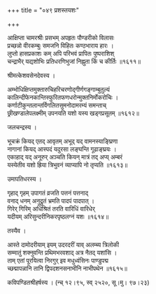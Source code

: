 +++
title = "०४९ प्रशस्तयशः"

+++


आक्षिप्ता चामरश्रीः प्रसभम् अपहृतः पौण्डरीको विलासः   
प्रच्छन्नो वीरकम्बुः समजनि विहितः कण्ठभाराय हारः ।  
लुप्तो हासप्रकाशः कम् अपि परिभवं प्रापितः पुष्पराशिश्  
चन्द्राभैर् यद्यशोभिः प्रतिधरणिभुजां निह्नुता किं च कीर्तिः ॥१६११॥  


श्रीमत्केशवसेनदेवस्य ।   


अम्भोधिक्षिप्तमुक्तारुचिहरिचरणोद्गीर्णगङ्गाम्बुतुल्यं   
कालिन्दीफेनकान्तिस्फुरितफणधरोन्मुक्तनिर्मोकरोचिः ।  
कर्णाटीकुन्तलान्तर्विगलितसुमनोदामरम्यं समन्ताच्   
छ्रीखण्डालेपलक्ष्मीम् उपनयति यशो यस्य खड्गप्रसूतम् ॥१६१२॥  


जलचन्द्रस्य ।  


भूचक्रं कियद् एतद् आवृतम् अभूद् यद् वामनस्याङ्घ्रिणा  
नागानां कियद् आस्पदं यदुरसा लङ्घन्ति गूढाङ्घ्रयः ।  
एकाहाद् यद् अनूरुर् अञ्चति कियन् मात्रं तद् अप्य् अम्बरं  
यस्येतीव यशो ह्रिया त्रिभुवनं व्याप्यापि नो तृप्यति ॥१६१३॥  


उमापतिधरस्य ।  


गृहाद् गृहम् उपागतं व्रजति पत्तनं पत्तनाद्  
वनाद् धनम् अनुद्रुतं भ्रमति पादपं पादपात् ।  
गिरेर् गिरिम् अधिश्रितं तरति वारिधिं वारिधेर्  
यदीयम् अरिसुन्दरीनिकरपृष्ठलग्नं यशः ॥१६१४॥  


तस्यैव ।  


आस्ते दामोदरीयाम् इयम् उदरदरीं याव् अलम्ब्य त्रिलोकी  
सम्मातुं शक्नुवन्ति प्रथिमभरवशाद् अत्र नैतद् यशांसि ।  
ताम् एतां पूरयित्वा निरगुर् इव मधुध्वंसिनः पाण्डुपद्म  
च्छद्मापन्नानि तानि द्विपदशनसनाभीनि नाभीपथेन ॥१६१५॥  


कविपण्डितश्रीहर्षस्य । (न्च् १२।९५, स्व् २५२०, सू।मु। ९७।२३)  


